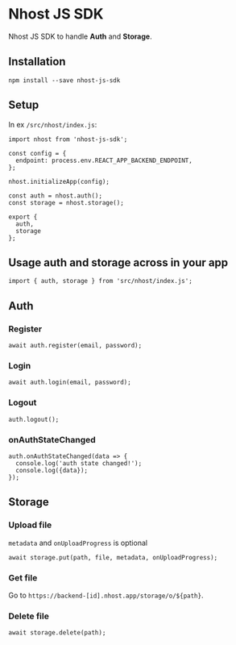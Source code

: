 # Nhost JS SDK

Nhost JS SDK to handle **Auth** and **Storage**.

## Installation

`npm install --save nhost-js-sdk`

## Setup

In ex `/src/nhost/index.js`:

```
import nhost from 'nhost-js-sdk';

const config = {
  endpoint: process.env.REACT_APP_BACKEND_ENDPOINT,
};

nhost.initializeApp(config);

const auth = nhost.auth();
const storage = nhost.storage();

export {
  auth,
  storage
};
```

## Usage auth and storage across in your app

`import { auth, storage } from 'src/nhost/index.js';`

## Auth

### Register

```
await auth.register(email, password);
```

### Login

```
await auth.login(email, password);
```

<!-- ### Login as an anonymous user

```
try {
  await auth.signInAnonymously();
} catch (e) {
  // handle error
}
``` -->

### Logout

```
auth.logout();
```

### onAuthStateChanged

```
auth.onAuthStateChanged(data => {
  console.log('auth state changed!');
  console.log({data});
});
```

<!-- ### Activate account

```
try {
  await auth.activate_account(secret_token);
} catch (e) {
  // handle error
}
```

### New password

```
try {
  await auth.new_password(secret_token, new_password);
} catch (e) {
  // handle error
}
``` -->

## Storage

### Upload file

`metadata` and `onUploadProgress` is optional

```
await storage.put(path, file, metadata, onUploadProgress);
```

### Get file

Go to `https://backend-[id].nhost.app/storage/o/${path}`.

### Delete file

```
await storage.delete(path);
```

<!-- ### Get downloadable URL of file

```
try {
  await storage.getDownloadURL(path);
} catch (e) {
  // handle error
}
```

# React Native

For React Native you can pass in `asyncStorage` for nhost to use instead of the default `localStorage`.

```
import nhost from 'nhost-js-sdk';
import { AsyncStorage } from 'react-native';
import { BACKEND_ENDPOINT } from '../config';

const config = {
  endpoint: 'https://backend-xxxxxx.nhost.io/'
  storage: AsyncStorage
};

export default new nhost(config);
``` -->
